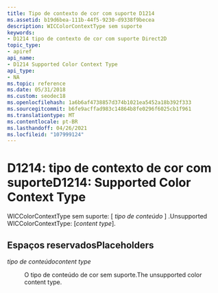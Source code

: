 ```yaml
---
title: Tipo de contexto de cor com suporte D1214
ms.assetid: b19d6bea-111b-44f5-9230-d9338f9becea
description: WICColorContextType sem suporte
keywords:
- D1214 tipo de contexto de cor com suporte Direct2D
topic_type:
- apiref
api_name:
- D1214 Supported Color Context Type
api_type:
- NA
ms.topic: reference
ms.date: 05/31/2018
ms.custom: seodec18
ms.openlocfilehash: 1a6b6af4738857d374b1021ea5452a18b392f333
ms.sourcegitcommit: b6fe9acffad983c14864b8fe0296f6025cb1f961
ms.translationtype: MT
ms.contentlocale: pt-BR
ms.lasthandoff: 04/26/2021
ms.locfileid: "107999124"
---
```

# <a name="d1214-supported-color-context-type"></a><span data-ttu-id="38cca-104">D1214: tipo de contexto de cor com suporte</span><span class="sxs-lookup"><span data-stu-id="38cca-104">D1214: Supported Color Context Type</span></span>

<span data-ttu-id="38cca-105">WICColorContextType sem suporte: \[ *tipo de conteúdo* \] .</span><span class="sxs-lookup"><span data-stu-id="38cca-105">Unsupported WICColorContextType: \[*content type*\].</span></span>

## <a name="placeholders"></a><span data-ttu-id="38cca-106">Espaços reservados</span><span class="sxs-lookup"><span data-stu-id="38cca-106">Placeholders</span></span>

<dl> <dt>

<span data-ttu-id="38cca-107"><span id="content_type"></span><span id="CONTENT_TYPE"></span>*tipo de conteúdo*</span><span class="sxs-lookup"><span data-stu-id="38cca-107"><span id="content_type"></span><span id="CONTENT_TYPE"></span>*content type*</span></span>
</dt> <dd>

<span data-ttu-id="38cca-108">O tipo de conteúdo de cor sem suporte.</span><span class="sxs-lookup"><span data-stu-id="38cca-108">The unsupported color content type.</span></span>

</dd> </dl> 



 

 

 





